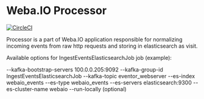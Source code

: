 Weba.IO Processor
==============

[![CircleCI](https://circleci.com/gh/webaio/processor.svg?style=svg)](https://circleci.com/gh/webaio/processor)

Processor is a part of Weba.IO application responsible for normalizing incoming events from raw http requests and storing in elasticsearch
as visit.

Available options for IngestEventsElasticsearchJob job (example):

--kafka-bootstrap-servers 100.0.0.205:9092 
--kafka-group-id IngestEventsElasticsearchJob
--kafka-topic eventor_webserver 
--es-index webaio_events
--es-type webaio_events 
--es-servers elasticsearch:9300
--es-cluster-name webaio
--run-locally (optional)